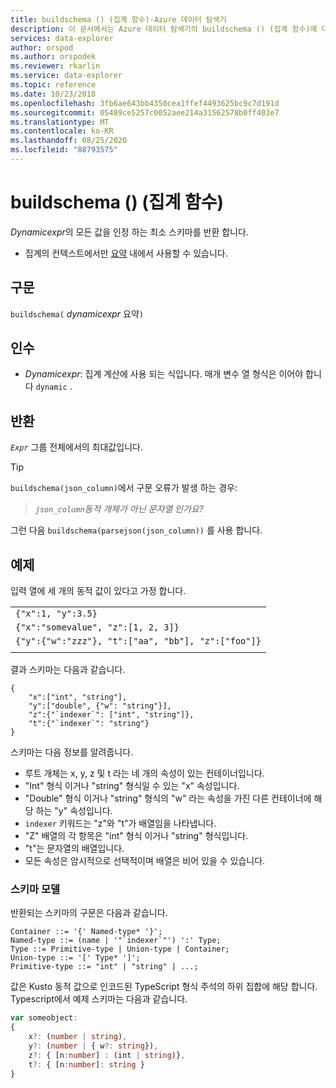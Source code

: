 ```yaml
---
title: buildschema () (집계 함수)-Azure 데이터 탐색기
description: 이 문서에서는 Azure 데이터 탐색기의 buildschema () (집계 함수)에 대해 설명 합니다.
services: data-explorer
author: orspod
ms.author: orspodek
ms.reviewer: rkarlin
ms.service: data-explorer
ms.topic: reference
ms.date: 10/23/2018
ms.openlocfilehash: 3fb6ae643bb4350cea1ffef4493625bc9c7d191d
ms.sourcegitcommit: 05489ce5257c0052aee214a31562578b0ff403e7
ms.translationtype: MT
ms.contentlocale: ko-KR
ms.lasthandoff: 08/25/2020
ms.locfileid: "88793575"
---
```

# <a name="buildschema-aggregation-function"></a>buildschema () (집계 함수)

*Dynamicexpr*의 모든 값을 인정 하는 최소 스키마를 반환 합니다.

* 집계의 컨텍스트에서만 [요약](summarizeoperator.md) 내에서 사용할 수 있습니다.

## <a name="syntax"></a>구문

`buildschema(` *dynamicexpr* 요약`)`

## <a name="arguments"></a>인수

* *Dynamicexpr*: 집계 계산에 사용 되는 식입니다. 매개 변수 열 형식은 이어야 합니다 `dynamic` . 

## <a name="returns"></a>반환

*`Expr`* 그룹 전체에서의 최대값입니다.

> [!TIP] 
> `buildschema(json_column)`에서 구문 오류가 발생 하는 경우:
>
> > *`json_column`동적 개체가 아닌 문자열 인가요?*
>
> 그런 다음 `buildschema(parsejson(json_column))` 를 사용 합니다.

## <a name="example"></a>예제

입력 열에 세 개의 동적 값이 있다고 가정 합니다.

||
|---|
|`{"x":1, "y":3.5}`|
|`{"x":"somevalue", "z":[1, 2, 3]}`|
|`{"y":{"w":"zzz"}, "t":["aa", "bb"], "z":["foo"]}`|
||

결과 스키마는 다음과 같습니다.

```kusto
{ 
    "x":["int", "string"],
    "y":["double", {"w": "string"}],
    "z":{"`indexer`": ["int", "string"]},
    "t":{"`indexer`": "string"}
}
```

스키마는 다음 정보를 알려줍니다.

* 루트 개체는 x, y, z 및 t 라는 네 개의 속성이 있는 컨테이너입니다.
* "Int" 형식 이거나 "string" 형식일 수 있는 "x" 속성입니다.
* "Double" 형식 이거나 "string" 형식의 "w" 라는 속성을 가진 다른 컨테이너에 해당 하는 "y" 속성입니다.
* ``indexer`` 키워드는 "z"와 "t"가 배열임을 나타냅니다.
* "Z" 배열의 각 항목은 "int" 형식 이거나 "string" 형식입니다.
* "t"는 문자열의 배열입니다.
* 모든 속성은 암시적으로 선택적이며 배열은 비어 있을 수 있습니다.

### <a name="schema-model"></a>스키마 모델

반환되는 스키마의 구문은 다음과 같습니다.

```output
Container ::= '{' Named-type* '}';
Named-type ::= (name | '"`indexer`"') ':' Type;
Type ::= Primitive-type | Union-type | Container;
Union-type ::= '[' Type* ']';
Primitive-type ::= "int" | "string" | ...;
```

값은 Kusto 동적 값으로 인코드된 TypeScript 형식 주석의 하위 집합에 해당 합니다. Typescript에서 예제 스키마는 다음과 같습니다.

```typescript
var someobject: 
{
    x?: (number | string),
    y?: (number | { w?: string}),
    z?: { [n:number] : (int | string)},
    t?: { [n:number]: string }
}
```
